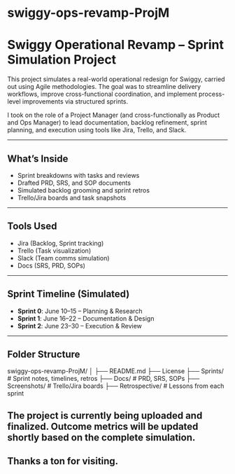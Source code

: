 # swiggy-ops-revamp-ProjM
# Swiggy Operational Revamp – Sprint Simulation Project

This project simulates a real-world operational redesign for Swiggy, carried out using Agile methodologies. The goal was to streamline delivery workflows, improve cross-functional coordination, and implement process-level improvements via structured sprints.

I took on the role of a Project Manager (and cross-functionally as Product and Ops Manager) to lead documentation, backlog refinement, sprint planning, and execution using tools like Jira, Trello, and Slack.

---

##  What’s Inside
- Sprint breakdowns with tasks and reviews
- Drafted PRD, SRS, and SOP documents
- Simulated backlog grooming and sprint retros
- Trello/Jira boards and task snapshots

---

##  Tools Used
- Jira (Backlog, Sprint tracking)
- Trello (Task visualization)
- Slack (Team comms simulation)
- Docs (SRS, PRD, SOPs)

---

##  Sprint Timeline (Simulated)
- **Sprint 0**: June 10–15 – Planning & Research
- **Sprint 1**: June 16–22 – Documentation & Design
- **Sprint 2**: June 23–30 – Execution & Review

---

## Folder Structure

 swiggy-ops-revamp-ProjM/
│
├── README.md
├── License
├── Sprints/ # Sprint notes, timelines, retros
├── Docs/ # PRD, SRS, SOPs
├── Screenshots/ # Trello/Jira boards
├── Retrospective/ # Lessons from each sprint

## The project is currently being uploaded and finalized. Outcome metrics will be updated shortly based on the complete simulation.
## Thanks a ton for visiting.
